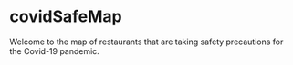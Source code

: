 # covidSafeMap
Welcome to the map of restaurants that are taking safety precautions for the Covid-19 pandemic.
